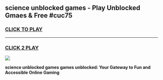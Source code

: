 
## science unblocked games - Play Unblocked Gmaes & Free #cuc75
<h3>
<a href="https://news.freeplayer.one?title=science_unblocked_games&ref=03M">CLICK TO PLAY</a></h3>
<hr>

<h3>
<a href="https://news.freeplayer.one?title=science_unblocked_games&ref=03M">CLICK 2 PLAY</a>
  
</h3>

<a href="https://news.freeplayer.one?title=science_unblocked_games&ref=03M"><img src="https://clearcache.store/games.png"></a>


**science unblocked games games unblocked: Your Gateway to Fun and Accessible Online Gaming**
